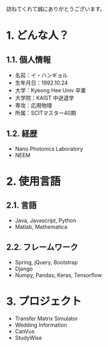 訪ねてくれて誠にありがとうございます。

# 1. どんな人？
## 1.1.  個人情報
- 名前：イ・ハンギョル
- 生年月日：1992.10.24
- 大学：Kyeong Hee Univ 卒業
- 大学院：KAIST 中途退学
- 専攻：応用物理
- 所属：SCITマスター40期

## 1.2. 経歴
- Nano Photonics Laboratory
- NEEM

# 2. 使用言語
## 2.1. 言語
- Java, Javascript, Python
- Matlab, Mathematica
## 2.2. フレームワーク
- Spring, jQuery, Bootstrap
- Django 
- Numpy, Pandas, Keras, Tensorflow

# 3. プロジェクト
- Transfer Matrix Simulator
- Wedding Information
- CanVus
- StudyWise
